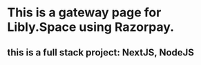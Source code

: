 # This is a gateway page for Libly.Space using Razorpay.

## this is a full stack project: NextJS, NodeJS
